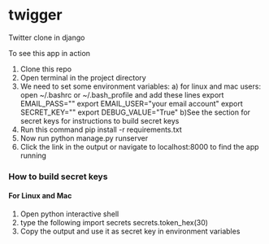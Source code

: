 # twigger
Twitter clone in django

To see this app in action
1) Clone this repo
2) Open terminal in the project directory
3) We need to set some environment variables:
  a) for linux and mac users:
    open ~/.bashrc or ~/.bash_profile and add these lines
    export EMAIL_PASS="<Your email app password from google>"
    export EMAIL_USER="your email account"
    export SECRET_KEY="<generate your secret key>"
    export DEBUG_VALUE="True"
  b)See the section for secret keys for instructions to build secret keys
4) Run this command 
pip install -r requirements.txt 
5) Now run 
python manage.py runserver
6) Click the link in the output or navigate to localhost:8000 to find the app running

### How to build secret keys
#### For Linux and Mac
1) Open python interactive shell
2) type the following 
import secrets
secrets.token_hex(30)
3) Copy the output and use it as secret key in environment variables

